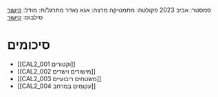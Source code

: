 סמסטר: אביב 2023
פקולטה: מתמטיקה
מרצה: אגא נאדר
מתרגל/ת: 
מודל: [קישור](https://moodle2223.technion.ac.il/course/view.php?id=2717)
סילבוס: [קישור](https://moodle2223.technion.ac.il/mod/page/view.php?id=245027)

# סיכומים
- [[CAL2_001 וקטורים]]
- [[CAL2_002 מישורים וישרים]]
- [[CAL2_003 משטחים ריבועיים]]
- [[CAL2_004 עקומים במרחב]]

